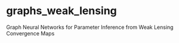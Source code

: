 # graphs_weak_lensing
Graph Neural Networks for Parameter Inference from Weak Lensing Convergence Maps
